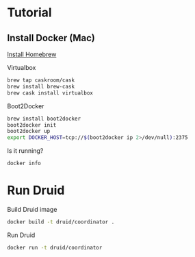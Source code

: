 # Tutorial

## Install Docker (Mac)

[Install Homebrew](http://brew.sh/#install)

Virtualbox

```sh
brew tap caskroom/cask
brew install brew-cask
brew cask install virtualbox
```

Boot2Docker

```sh
brew install boot2docker
boot2docker init
boot2docker up
export DOCKER_HOST=tcp://$(boot2docker ip 2>/dev/null):2375
```

Is it running?

```
docker info
```

# Run Druid

Build Druid image

```sh
docker build -t druid/coordinator .
```

Run Druid

```sh
docker run -t druid/coordinator
```
